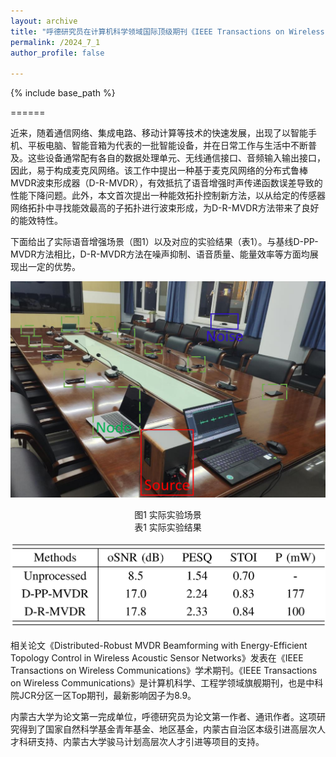```yaml
---
layout: archive
title: "呼德研究员在计算机科学领域国际顶级期刊《IEEE Transactions on Wireless Communications》发表最新研究成果1篇"
permalink: /2024_7_1
author_profile: false

---
```


{% include base_path %}


======

近来，随着通信网络、集成电路、移动计算等技术的快速发展，出现了以智能手机、平板电脑、智能音箱为代表的一批智能设备，并在日常工作与生活中不断普及。这些设备通常配有各自的数据处理单元、无线通信接口、音频输入输出接口，因此，易于构成麦克风网络。该工作中提出一种基于麦克风网络的分布式鲁棒MVDR波束形成器（D-R-MVDR），有效抵抗了语音增强时声传递函数误差导致的性能下降问题。此外，本文首次提出一种能效拓扑控制新方法，以从给定的传感器网络拓扑中寻找能效最高的子拓扑进行波束形成，为D-R-MVDR方法带来了良好的能效特性。

下面给出了实际语音增强场景（图1）以及对应的实验结果（表1）。与基线D-PP-MVDR方法相比，D-R-MVDR方法在噪声抑制、语音质量、能量效率等方面均展现出一定的优势。

 
![图1](/images/2024_7_1.png)

<center>图1 实际实验场景</center>


<center>表1 实际实验结果</center>

![图2](/images/2024_7_3.png)


相关论文《Distributed-Robust MVDR Beamforming with Energy-Efficient Topology Control in Wireless Acoustic Sensor Networks》发表在《IEEE Transactions on Wireless Communications》学术期刊。《IEEE Transactions on Wireless Communications》是计算机科学、工程学领域旗舰期刊，也是中科院JCR分区一区Top期刊，最新影响因子为8.9。


内蒙古大学为论文第一完成单位，呼德研究员为论文第一作者、通讯作者。这项研究得到了国家自然科学基金青年基金、地区基金，内蒙古自治区本级引进高层次人才科研支持、内蒙古大学骏马计划高层次人才引进等项目的支持。



